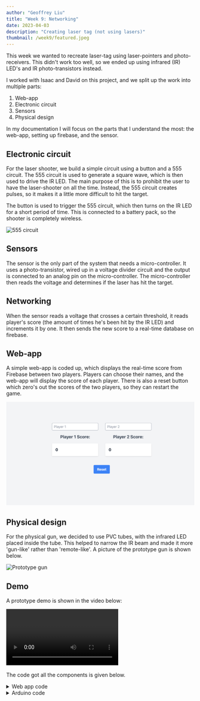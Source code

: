 ```yaml
---
author: "Geoffrey Liu"
title: "Week 9: Networking"
date: 2023-04-03
description: "Creating laser tag (not using lasers)"
thumbnail: /week9/featured.jpeg
---
```


This week we wanted to recreate laser-tag using laser-pointers and photo-receivers. This didn't work too well, so we ended up using infrared (IR) LED's and IR photo-transistors instead.

I worked with Isaac and David on this project, and we split up the work into multiple parts:

1. Web-app
2. Electronic circuit
3. Sensors
4. Physical design

In my documentation I will focus on the parts that I understand the most: the web-app, setting up firebase, and the sensor.

## Electronic circuit

For the laser shooter, we build a simple circuit using a button and a 555 circuit. The 555 circuit is used to generate a square wave, which is then used to drive the IR LED. The main purpose of this is to prohibit the user to have the laser-shooter on all the time. Instead, the 555 circuit creates pulses, so it makes it a little more difficult to hit the target.

The button is used to trigger the 555 circuit, which then turns on the IR LED for a short period of time. This is connected to a battery pack, so the shooter is completely wireless.

![555 circuit](/week9/circuit.png)

## Sensors

The sensor is the only part of the system that needs a micro-controller. It uses a photo-transistor, wired up in a voltage divider circuit and the output is connected to an analog pin on the micro-controller. The micro-controller then reads the voltage and determines if the laser has hit the target.

## Networking

When the sensor reads a voltage that crosses a certain threshold, it reads player's score (the amount of times he's been hit by the IR LED) and increments it by one. It then sends the new score to a real-time database on firebase.

## Web-app

A simple web-app is coded up, which displays the real-time score from Firebase between two players. Players can choose their names, and the web-app will display the score of each player. There is also a reset button which zero's out the scores of the two players, so they can restart the game.

![Web app](/week9/webapp.png)

## Physical design

For the physical gun, we decided to use PVC tubes, with the infrared LED placed inside the tube. This helped to narrow the IR beam and made it more 'gun-like' rather than 'remote-like'. A picture of the prototype gun is shown below.

![Prototype gun](/week9/IMG_7514.png)

## Demo

A prototype demo is shown in the video below:

![Prototype demo](/week9/demo_v1.mov)


The code got all the components is given below.


<details>
<summary>Web app code</summary>
    
```html
<!DOCTYPE html>
<html lang="en">

<head>
    <meta charset="UTF-8">
    <meta http-equiv="X-UA-Compatible" content="IE=edge">
    <meta name="viewport" content="width=device-width, initial-scale=1.0">
    <title>Firebase Real-time Database Example</title>

    <!-- Add Tailwind CSS stylesheet -->
    <link href="https://cdn.jsdelivr.net/npm/tailwindcss@2.2.16/dist/tailwind.min.css" rel="stylesheet">
</head>

<body class="h-screen bg-gray-100">
    <div class="h-full flex items-center justify-center flex-col space-y-4">
        <div class="flex space-x-8">

            <!-- Player 1 container -->
            <div class="space-y-4">
                <input id="player1Name" class="px-2 py-1 border border-gray-400 rounded" type="text" placeholder="Player 1">
                <div id="player1Label" class="text-center text-xl font-bold text-gray-600">Player 1 Score:</div>
                <div id="player1Score" class="p-4 bg-white rounded shadow text-lg font-bold text-gray-800">
                    0
                </div>
            </div>

            <!-- Player 2 container -->
            <div class="space-y-4">
                <input id="player2Name" class="px-2 py-1 border border-gray-400 rounded" type="text" placeholder="Player 2">
                <div id="player2Label" class="text-center text-xl font-bold text-gray-600">Player 2 Score:</div>
                <div id="player2Score" class="p-4 bg-white rounded shadow text-lg font-bold text-gray-800">
                    0
                </div>
            </div>
            
        </div>
        <div class="flex justify-center w-full">
            <button id="resetButton" class="mt-6 px-4 py-2 bg-blue-500 text-white font-semibold rounded">Reset</button>
        </div>
    </div>


    

    <script>
        document.getElementById('player1Name').addEventListener('input', (event) => {
            const playerName = event.target.value || 'Player 1';
            document.getElementById('player1Label').innerHTML = `${playerName} Score:`;
        });

        document.getElementById('player2Name').addEventListener('input', (event) => {
            const playerName = event.target.value || 'Player 2';
            document.getElementById('player2Label').innerHTML = `${playerName} Score:`;
        });
    </script>
    <!-- Add Firebase SDK -->
    <script src="https://www.gstatic.com/firebasejs/8.10.0/firebase-app.js"></script>
    <script src="https://www.gstatic.com/firebasejs/8.10.0/firebase-database.js"></script>

    <!-- Include your custom JavaScript -->
    <script>
        {{/*  import { initializeApp } from "https://www.gstatic.com/firebasejs/9.19.1/firebase-app.js";  */}}
        // TODO: Add SDKs for Firebase products that you want to use
        // https://firebase.google.com/docs/web/setup#available-libraries

        // Your web app's Firebase configuration
        const firebaseConfig = {
            apiKey: "AIzaSyBYL8_Gd4GS-40AcqkTFud8awn-mhHOFHM",
            authDomain: "ps70-lasertag.firebaseapp.com",
            databaseURL: "https://ps70-lasertag-default-rtdb.firebaseio.com",
            projectId: "ps70-lasertag",
            storageBucket: "ps70-lasertag.appspot.com",
            messagingSenderId: "966598957714",
            appId: "1:966598957714:web:2568a00f512c3ed6b3e44b"
        };
        // Initialize Firebase
        firebase.initializeApp(firebaseConfig);

        // Create references to the realtime database
        const player1Ref = firebase.database().ref('/player1/score');
        const player2Ref = firebase.database().ref('/player2/score');

        // Fetch scores from the realtime database and display them
        function updateScore(playerRef, elementId) {
            playerRef.on('value', (snapshot) => {
                const score = snapshot.val();
                document.getElementById(elementId).innerHTML = score;
            });
        }

        // Update scores on the page as their data change
        updateScore(player1Ref, 'player1Score');
        updateScore(player2Ref, 'player2Score');

        function resetScores() {
                player1Ref.set(0);
                player2Ref.set(0);
            }

        document.getElementById('resetButton').addEventListener('click', resetScores);
        
    </script>
    
</body>

</html>
```

</details>

<details>
<summary>Arduino code</summary>

```c++
#include <Arduino.h>
#if defined(ESP32)
  #include <WiFi.h>
#elif defined(ESP8266)
  #include <ESP8266WiFi.h>
#endif
#include <Firebase_ESP_Client.h>

//Provide the token generation process info.
#include "addons/TokenHelper.h"
//Provide the RTDB payload printing info and other helper functions.
#include "addons/RTDBHelper.h"

// Insert your network credentials
#define WIFI_SSID "MAKERSPACE"
#define WIFI_PASSWORD "12345678"

// Insert Firebase project API Key
#define API_KEY "AIzaSyBYL8_Gd4GS-40AcqkTFud8awn-mhHOFHM"

// Insert RTDB URLefine the RTDB URL */
#define DATABASE_URL "https://ps70-lasertag-default-rtdb.firebaseio.com" 

//Define Firebase Data object
FirebaseData fbdo;

FirebaseAuth auth;
FirebaseConfig config;

unsigned long sendDataPrevMillis = 0;
int count = 0;
bool signupOK = false;
int SENSOR_PIN = 15;

class AnalogSensor {
  private:
    int _pin; // Pin for the analog sensor
    int _minValue; // Minimum possible value from the sensor
    int _maxValue; // Maximum possible value from the sensor

  public:
    // Constructor
    AnalogSensor(int pin, int minValue = 0, int maxValue = 4096) {
      _pin = pin;
      _minValue = minValue;
      _maxValue = maxValue;
      pinMode(_pin, INPUT);
    }

    // Read raw value from the sensor
    int readRawValue() {
      return analogRead(_pin);
    }

    // Read normalized value from the sensor (0 to 100)
    int readNormalizedValue() {
      int rawValue = readRawValue();
      int normalizedValue = map(rawValue, _minValue, _maxValue, 0, 100);
      return normalizedValue;
    }
};


void setup(){
  Serial.begin(115200);
  WiFi.begin(WIFI_SSID, WIFI_PASSWORD);
  Serial.print("Connecting to Wi-Fi");
  while (WiFi.status() != WL_CONNECTED){
    Serial.print(".");
    delay(300);
  }
  Serial.println();
  Serial.print("Connected with IP: ");
  Serial.println(WiFi.localIP());
  Serial.println();

  /* Assign the api key (required) */
  config.api_key = API_KEY;

  /* Assign the RTDB URL (required) */
  config.database_url = DATABASE_URL;

  /* Sign up */
  if (Firebase.signUp(&config, &auth, "", "")){
    Serial.println("ok");
    signupOK = true;
  }
  else{
    Serial.printf("%s\n", config.signer.signupError.message.c_str());
  }

  /* Assign the callback function for the long running token generation task */
  config.token_status_callback = tokenStatusCallback; //see addons/TokenHelper.h
  
  Firebase.begin(&config, &auth);
  Firebase.reconnectWiFi(true);
  pinMode(42, OUTPUT);
}

int score;

void loop(){
  if (Firebase.ready() && signupOK && (millis() - sendDataPrevMillis > 15 || sendDataPrevMillis == 0)){
    sendDataPrevMillis = millis();

  AnalogSensor photoresistor(SENSOR_PIN);
  int normalizedValue = photoresistor.readNormalizedValue();
  Serial.println(normalizedValue);
  
  if(normalizedValue < 60){
    Firebase.RTDB.getFloat(&fbdo, "/player1/score");
    score = fbdo.floatData();
    Firebase.RTDB.setInt(&fbdo, "player1/score", score + 1);
    }

  }
}
```

</details>